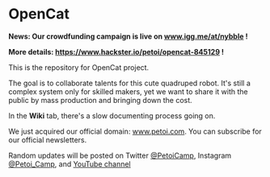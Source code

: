 # OpenCat
**News: Our crowdfunding campaign is live on www.igg.me/at/nybble !**

**More details: https://www.hackster.io/petoi/opencat-845129 !**

This is the repository for OpenCat project. 

The goal is to collaborate talents for this cute quadruped robot. It's still a complex system only for skilled makers, yet we want to share it with the public by mass production and bringing down the cost. 

In the **Wiki** tab, there's a slow documenting process going on. 

We just acquired our official domain: www.petoi.com. You can subscribe for our official newsletters.

Random updates will be posted on Twitter [@PetoiCamp](https://twitter.com/petoicamp), Instagram [@Petoi_Camp](https://www.instagram.com/petoi_camp/), and [YouTube channel](https://www.youtube.com/c/rongzhongli)


